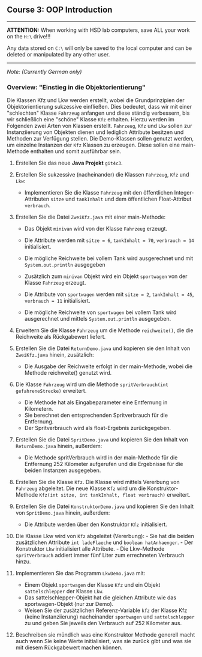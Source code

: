 ## Course 3: OOP Introduction
______

**ATTENTION:** When working with HSD lab computers, save ALL your work on the `H:\` drive!!!

Any data stored on `C:\` will only be saved to the local computer and can be deleted or manipulated by any other user. 
______


*Note: (Currently German only)*

### Overview: "Einstieg in die Objektorientierung"
Die Klassen Kfz und Lkw werden erstellt, wobei die
Grundprinzipien der Objektorientierung sukzessive einfließen. Dies bedeutet, dass wir mit
einer "schlechten" Klasse `Fahrzeug` anfangen und diese ständig verbessern, bis wir schließlich
eine "schöne" Klasse `Kfz` erhalten.
Hierzu werden im Folgenden zwei Arten von Klassen erstellt. `Fahrzeug`, `Kfz` und `Lkw` sollen zur
Instanziierung von Objekten dienen und lediglich Attribute besitzen und Methoden zur
Verfügung stellen.
Die Demo-Klassen sollen genutzt werden, um einzelne Instanzen der `Kfz` Klassen zu
erzeugen. Diese sollen eine main-Methode enthalten und somit ausführbar sein.

1. Erstellen Sie das neue **Java Projekt** `git4c3`.

2. Erstellen Sie sukzessive (nacheinander) die Klassen `Fahrzeug`, `Kfz` und `Lkw`:
   - Implementieren Sie die Klasse `Fahrzeug` mit den öffentlichen Integer-Attributen
   `sitze` und `tankInhalt` und dem öffentlichen Float-Attribut `verbrauch`.   
   
3. Erstellen Sie die Datei `ZweiKfz.java` mit einer main-Methode:
   - Das Objekt `minivan` wird von der Klasse `Fahrzeug` erzeugt.
   - Die Attribute werden mit `sitze = 6`, `tankInhalt = 70`, `verbrauch = 14` initialisiert.
   - Die mögliche Reichweite bei vollem Tank wird ausgerechnet und mit
   `System.out.println` ausgegeben

   - Zusätzlich zum `minivan` Objekt wird ein Objekt `sportwagen` von der Klasse `Fahrzeug` erzeugt.
   - Die Attribute von `sportwagen` werden mit `sitze = 2`, `tankInhalt = 45`, `verbrauch = 11` initialisiert.
   - Die mögliche Reichweite von `sportwagen` bei vollem Tank wird ausgerechnet und mittels `System.out.println` ausgegeben.

4. Erweitern Sie die Klasse `Fahrzeug` um die Methode `reichweite()`, die die Reichweite als Rückgabewert liefert.

5. Erstellen Sie die Datei `ReturnDemo.java` und kopieren sie den Inhalt von `ZweiKfz.java` hinein, zusätzlich:
   - Die Ausgabe der Reichweite erfolgt in der main-Methode, wobei die Methode
   reichweite() genutzt wird.

6. Die Klasse `Fahrzeug` wird um die Methode `spritVerbrauch(int gefahreneStrecke)` erweitert.
   - Die Methode hat als Eingabeparameter eine Entfernung in Kilometern.
   - Sie berechnet den entsprechenden Spritverbrauch für die Entfernung.
   - Der Spritverbrauch wird als float-Ergebnis zurückgegeben.

7. Erstellen Sie die Datei `SpritDemo.java` und kopieren Sie den Inhalt von `ReturnDemo.java` hinein, außerdem:
   - Die Methode spritVerbrauch wird in der main-Methode für die Entfernung 252 Kilometer aufgerufen und die Ergebnisse für die beiden Instanzen ausgegeben.

8.  Erstellen Sie die Klasse `Kfz`. Die Klasse wird mittels Vererbung von `Fahrzeug` abgeleitet. Die neue Klasse `Kfz` wird um die Konstruktor-Methode `Kfz(int sitze, int tankInhalt, float verbrauch)` erweitert. 

9. Erstellen Sie die Datei `KonstruktorDemo.java` und kopieren Sie den Inhalt von `SpritDemo.java` hinein, außerdem:
    - Die Attribute werden über den Konstruktor `Kfz` initialisiert.

10.  Die Klasse Lkw wird von `Kfz` abgeleitet (Vererbung):
    - Sie hat die beiden zusätzlichen Attribute `int ladeFlaeche` und `boolean hatAnhaenger`.
    - Der Konstruktor `Lkw` initialisiert alle Attribute.
    - Die Lkw-Methode `spritVerbrauch` addiert immer fünf Liter zum errechneten Verbrauch hinzu.

11. Implementieren Sie das Programm `LkwDemo.java` mit:
    - Einem Objekt `sportwagen` der Klasse `Kfz` und ein Objekt `sattelschlepper` der Klasse
    `Lkw`.
    - Das sattelschlepper-Objekt hat die gleichen Attribute wie das sportwagen-Objekt (nur
    zur Demo).
    - Weisen Sie der zusätzlichen Referenz-Variable `kfz` der Klasse Kfz (keine Instanziierung)
    nacheinander `sportwagen` und `sattelschlepper` zu und geben Sie jeweils den Verbrauch auf 252 Kilometer aus.

12. Beschreiben sie mündlich was eine Konstruktor Methode generell macht auch wenn Sie keine Werte initialisiert, was sie zurück gibt und was sie mit diesem Rückgabewert machen können.
